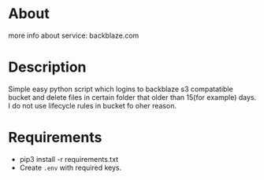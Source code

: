# About
more info about service: backblaze.com
# Description
Simple  easy python script which logins to backblaze s3 compatatible bucket and delete files in certain folder that older than 15(for example) days.
I do not use lifecycle rules in bucket fo oher reason.
# Requirements
- pip3 install -r requirements.txt
- Create `.env`  with required keys.
